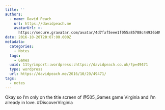 ```yaml
---
title: ''
authors:
  - name: David Peach
    url: https://davidpeach.me
    avatarUrl: >-
      https://secure.gravatar.com/avatar/4d7faf5eee1f055a85788c44936b8995eaab6dfb004e7854ec747ccb272e91ee?s=96&d=mm&r=g
date: 2016-10-20T20:07:00.000Z
metadata:
  categories:
    - Notes
  tags:
    - Games
  uuid: 11ty/import::wordpress::https://davidpeach.co.uk/?p=49471
  type: wordpress
  url: https://davidpeach.me/2016/10/20/49471/
tags:
  - notes
---
```

Okay so I’m only on the title screen of @505\_Games game Virginia and I’m already in love. #DiscoverVirginia